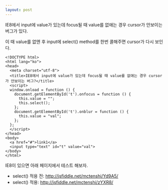 ```yaml
---
layout: post
---
```


IE8에서 input에 value가 있는데 focus될 때 value를 없애는 경우 cursor가 안보이는 버그가 있다.

이 때 value를 없앤 후 input에 select() method를 한번 콜해주면 cursor가 다시 보인다.

<pre><code class="prettyprint">&lt;!DOCTYPE html&gt;
&lt;html lang="ko"&gt;
&lt;head&gt;
  &lt;meta charset="utf-8"&gt;
  &lt;title&gt;IE8에서 input에 value가 있는데 focus될 때 value를 없애는 경우 cursor가 안보이는 버그?&lt;/title&gt;
  &lt;script&gt;
  window.onload = function () {
    document.getElementById('t').onfocus = function () {
      this.value = "";
      this.select();
    };
    document.getElementById('t').onblur = function () {
      this.value = "val";
    };
  };
  &lt;/script&gt;
&lt;/head&gt;
&lt;body&gt;
  &lt;a href="#"&gt;link1&lt;/a&gt;
  &lt;input type="text" id="t" value="val"&gt;
&lt;/body&gt;
&lt;/html&gt;</code></pre>

IE8이 있으면 아래 페이지에서 테스트 해보자.

 * select() 적용 전: http://jsfiddle.net/mctenshi/Yd9A5/
 * select() 적용: http://jsfiddle.net/mctenshi/zYXR8/
